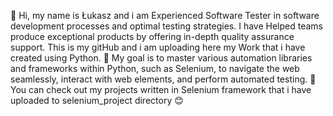 👋 Hi, my name is Łukasz and i am Experienced Software Tester in software development processes and optimal testing strategies. I have Helped teams produce exceptional products by offering in-depth quality assurance support. This is my gitHub and i am uploading here my Work that i have created using Python.
🚀 My goal is to master various automation libraries and frameworks within Python, such as Selenium, to navigate the web seamlessly, interact with web elements, and perform automated testing.
🔨 You can check out my projects written in Selenium framework that i have uploaded to selenium_project directory 😊
